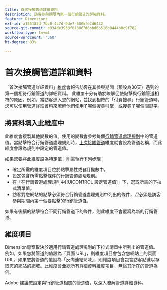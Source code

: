 ```yaml
---
title: 首次接觸管道詳細資料
description: 訪客參與期限內第一個行銷管道的詳細資料。
feature: Dimensions
exl-id: a155182d-7bc0-4c7d-9de7-680bfe2d6432
source-git-commit: e934de3938f013067d6bbd6b516b0444b0c9f782
workflow-type: tm+mt
source-wordcount: '360'
ht-degree: 83%

---
```


# 首次接觸管道詳細資料

「首次接觸管道詳細資料」[維度](overview.md)會報告訪客在其參與期間（預設為30天）遇到的第一個相符行銷管道的詳細資料。 此維度十分有助於瞭解促使點擊與行銷管道相符的原因。例如，當訪客進入您的網站，並找到相符的「付費搜尋」行銷管道時，您可以使用管道詳細資料來瞭解他們使用了哪個搜尋引擎，或搜尋了哪個關鍵字。

## 將資料填入此維度中

此維度會複製其他變數的值。使用的變數會參考每個[行銷管道處理規則](/help/admin/tools/manage-rs/edit-settings/marketing-channels/mc-proc-rules.md)中的管道值。當點擊符合行銷管道處理規則時，[上次接觸管道](last-touch-channel.md)維度就會設為管道名稱，而此維度會設為規則中設定的管道值。

如果您要將此維度設為特定值，則需執行下列步驟：

* 確定所需的維度項目位於點擊屬性或自訂變數中。
* 設定包含所需點擊條件的行銷管道處理規則。
* 在「在行銷管道處理規則中[!UICONTROL 設定管道值]」下，選取所需的下拉式清單值。
* 訪客對您網站的點擊必須符合行銷管道處理規則中列出的條件，_且_&#x200B;必須是訪客參與期間內第一個要點擊的行銷管道值。

如果有後續的點擊符合不同行銷管道下的條件，則此維度不會覆寫為新的行銷管道。

## 維度項目

Dimension專案取決於適用行銷管道處理規則的下拉式清單中所列出的管道值。 例如，如果您將管道的值設為「頁面 URL」，則維度項目會包含您網站上的頁面 URL。如果您將管道的值設為「反向連結網域」，則維度項目會包含訪客點進以存取您的網站的網域。此維度會彙總所有詳細資料維度項目，無論其所在的管道為何。

Adobe 建議您設定與行銷管道相關的管道值，以深入瞭解管道詳細資料。
